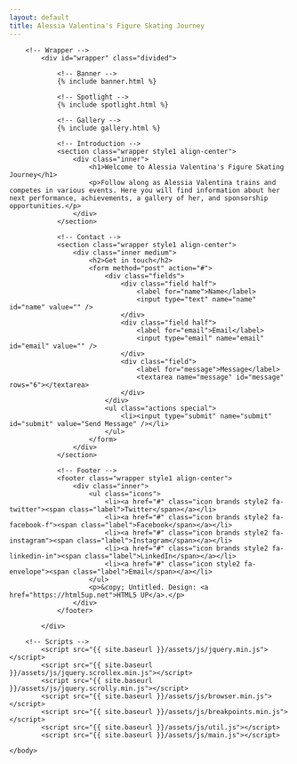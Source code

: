 ```yaml
---
layout: default
title: Alessia Valentina's Figure Skating Journey
---
```


<!DOCTYPE HTML>
<html>
	<head>
		<title>{{ page.title }}</title>
		<meta charset="utf-8" />
		<meta name="viewport" content="width=device-width, initial-scale=1, user-scalable=no" />
		<link rel="stylesheet" href="{{ site.baseurl }}/assets/css/main.css" />
		<noscript><link rel="stylesheet" href="{{ site.baseurl }}/assets/css/noscript.css" /></noscript>
	</head>
	<body class="is-preload">

		<!-- Wrapper -->
			<div id="wrapper" class="divided">

				<!-- Banner -->
				{% include banner.html %}

				<!-- Spotlight -->
				{% include spotlight.html %}

				<!-- Gallery -->
				{% include gallery.html %}

				<!-- Introduction -->
				<section class="wrapper style1 align-center">
					<div class="inner">
						<h1>Welcome to Alessia Valentina's Figure Skating Journey</h1>
						<p>Follow along as Alessia Valentina trains and competes in various events. Here you will find information about her next performance, achievements, a gallery of her, and sponsorship opportunities.</p>
					</div>
				</section>

				<!-- Contact -->
				<section class="wrapper style1 align-center">
					<div class="inner medium">
						<h2>Get in touch</h2>
						<form method="post" action="#">
							<div class="fields">
								<div class="field half">
									<label for="name">Name</label>
									<input type="text" name="name" id="name" value="" />
								</div>
								<div class="field half">
									<label for="email">Email</label>
									<input type="email" name="email" id="email" value="" />
								</div>
								<div class="field">
									<label for="message">Message</label>
									<textarea name="message" id="message" rows="6"></textarea>
								</div>
							</div>
							<ul class="actions special">
								<li><input type="submit" name="submit" id="submit" value="Send Message" /></li>
							</ul>
						</form>
					</div>
				</section>

				<!-- Footer -->
				<footer class="wrapper style1 align-center">
					<div class="inner">
						<ul class="icons">
							<li><a href="#" class="icon brands style2 fa-twitter"><span class="label">Twitter</span></a></li>
							<li><a href="#" class="icon brands style2 fa-facebook-f"><span class="label">Facebook</span></a></li>
							<li><a href="#" class="icon brands style2 fa-instagram"><span class="label">Instagram</span></a></li>
							<li><a href="#" class="icon brands style2 fa-linkedin-in"><span class="label">LinkedIn</span></a></li>
							<li><a href="#" class="icon style2 fa-envelope"><span class="label">Email</span></a></li>
						</ul>
						<p>&copy; Untitled. Design: <a href="https://html5up.net">HTML5 UP</a>.</p>
					</div>
				</footer>

			</div>

		<!-- Scripts -->
			<script src="{{ site.baseurl }}/assets/js/jquery.min.js"></script>
			<script src="{{ site.baseurl }}/assets/js/jquery.scrollex.min.js"></script>
			<script src="{{ site.baseurl }}/assets/js/jquery.scrolly.min.js"></script>
			<script src="{{ site.baseurl }}/assets/js/browser.min.js"></script>
			<script src="{{ site.baseurl }}/assets/js/breakpoints.min.js"></script>
			<script src="{{ site.baseurl }}/assets/js/util.js"></script>
			<script src="{{ site.baseurl }}/assets/js/main.js"></script>

	</body>
</html>
